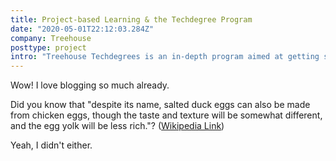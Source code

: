 ```yaml
---
title: Project-based Learning & the Techdegree Program
date: "2020-05-01T22:12:03.284Z"
company: Treehouse
posttype: project
intro: "Treehouse Techdegrees is an in-depth program aimed at getting students skills to land jobs in the tech industry. Over the course of the program, students complete 12 peer-reviewed projects to create a polished portfolio."
---
```


Wow! I love blogging so much already.

Did you know that "despite its name, salted duck eggs can also be made from
chicken eggs, though the taste and texture will be somewhat different, and the
egg yolk will be less rich."?
([Wikipedia Link](http://en.wikipedia.org/wiki/Salted_duck_egg))

Yeah, I didn't either.
